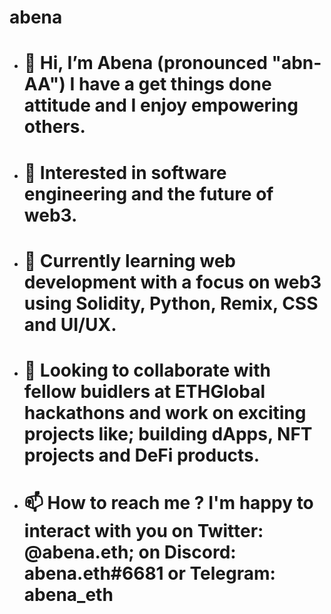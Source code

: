 # abena
- # 👋 Hi, I’m Abena (pronounced "abn-AA") I have a get things done attitude and I enjoy empowering others.
- # 👀 Interested in software engineering and the future of web3.
- # 🌱 Currently learning web development with a focus on web3 using Solidity, Python, Remix, CSS and UI/UX.
- # 💞️ Looking to collaborate with fellow buidlers at ETHGlobal hackathons and work on exciting projects like; building dApps, NFT projects and DeFi products.
- # 📫 How to reach me ? I'm happy to interact with you on Twitter: @abena.eth; on Discord: abena.eth#6681 or Telegram: abena_eth

